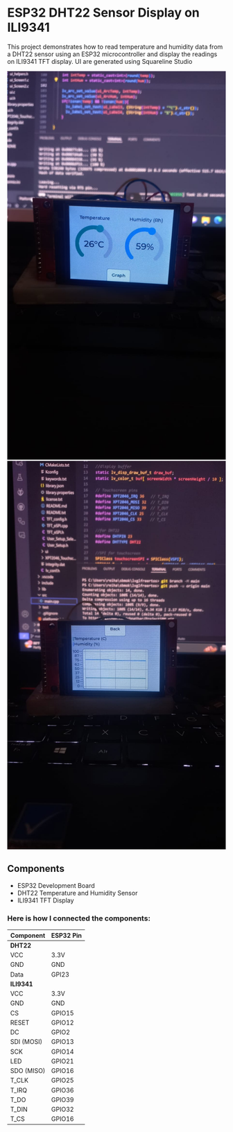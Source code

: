 # ESP32 DHT22 Sensor Display on ILI9341
This project demonstrates how to read temperature and humidity data from a DHT22 sensor using an ESP32 microcontroller and display the readings on ILI9341 TFT display. UI are generated using Squareline Studio

![demo.jpeg](https://github.com/rhnathar/ProjectSBM/blob/main/demo.jpeg)
![graph.jpeg](https://github.com/rhnathar/ProjectSBM/blob/main/graph.jpeg)

## Components
- ESP32 Development Board
- DHT22 Temperature and Humidity Sensor
- ILI9341 TFT Display

### Here is how I connected the components:

| Component     | ESP32 Pin |
|---------------|------------|
| **DHT22**     |            |
| VCC           | 3.3V       |
| GND           | GND        |
| Data          | GPI23      |
| **ILI9341**   |            |
| VCC           | 3.3V       |
| GND           | GND        |
| CS            | GPIO15     |
| RESET         | GPIO12     |
| DC            | GPIO2      |
| SDI (MOSI)    | GPIO13     |
| SCK           | GPIO14     |
| LED           | GPIO21     |
| SDO (MISO)    | GPIO16     |
| T_CLK         | GPIO25     |
| T_IRQ         | GPIO36     |
| T_DO          | GPIO39     |
| T_DIN         | GPIO32     |
| T_CS          | GPIO16     |
